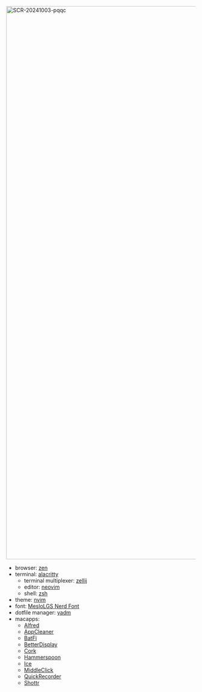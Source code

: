 <img width="1472" alt="SCR-20241003-pqqc" src="https://github.com/user-attachments/assets/61e3ba73-1bf7-48db-96e5-002185f65d65">

- browser: [zen](https://zen-browser.app/)
- terminal: [alacritty](https://alacritty.org/)
  - terminal multiplexer: [zellij](https://zellij.dev/)
  - editor: [neovim](https://github.com/neovim/neovim)
  - shell: [zsh](https://www.zsh.org/)
- theme: [nvim](https://github.com/neovim/neovim/blob/master/src/nvim/highlight_group.c)
- font: [MesloLGS Nerd Font](https://github.com/ryanoasis/nerd-fonts)
- dotfile manager: [yadm](https://yadm.io/docs/overview)
- macapps:
  - [Alfred](https://www.alfredapp.com/)
  - [AppCleaner](https://freemacsoft.net/appcleaner/)
  - [BatFi](https://github.com/rurza/BatFi)
  - [BetterDisplay](https://github.com/waydabber/BetterDisplay)
  - [Cork](https://github.com/buresdv/Cork)
  - [Hammerspoon](https://www.hammerspoon.org/)
  - [Ice](https://github.com/jordanbaird/Ice)
  - [MiddleClick](https://github.com/artginzburg/MiddleClick-Sonoma)
  - [QuickRecorder](https://github.com/lihaoyun6/QuickRecorder)
  - [Shottr](https://shottr.cc/)
